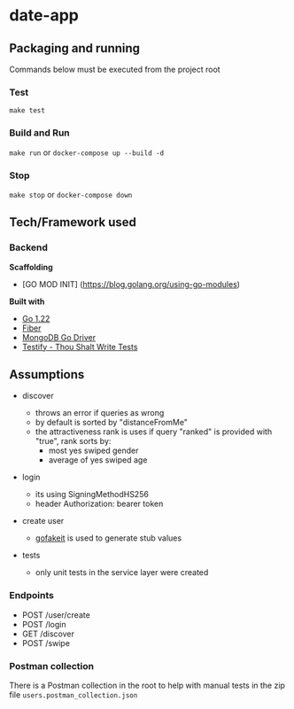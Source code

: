 # date-app

## Packaging and running

Commands below must be executed from the project root

### Test

`make test`

### Build and Run

`make run` or `docker-compose up --build -d`

### Stop

`make stop` or `docker-compose down`


## Tech/Framework used

### Backend
<b>Scaffolding</b>
- [GO MOD INIT] (https://blog.golang.org/using-go-modules)

<b>Built with</b>
- [Go 1.22](https://golang.org/doc/go1.22)
- [Fiber](https://gofiber.io/)
- [MongoDB Go Driver](https://github.com/mongodb/mongo-go-driver)
- [Testify - Thou Shalt Write Tests](https://github.com/stretchr/testify)

## Assumptions

- discover 

  - throws an error if queries as wrong
  - by default is sorted by "distanceFromMe"
  - the attractiveness rank is uses if query "ranked" is provided with "true", rank sorts by:
    - most yes swiped gender
    - average of yes swiped age

- login
   - its using SigningMethodHS256
   - header Authorization: bearer token

- create user

  - [gofakeit](https://github.com/brianvoe/gofakeit/v7) is used to generate stub values

- tests

  - only unit tests in the service layer were created


### Endpoints

- POST /user/create
- POST /login
- GET /discover
- POST /swipe

### Postman collection
There is a Postman collection in the root to help with manual tests in the zip file `users.postman_collection.json`